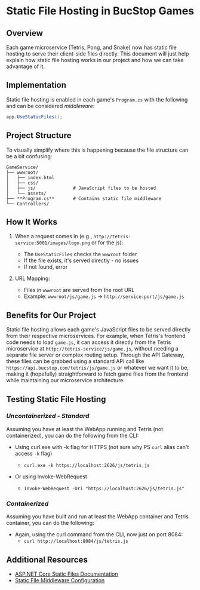  # Static File Hosting in BucStop Games

## Overview
Each game microservice (Tetris, Pong, and Snake) now has static file hosting to serve their client-side files directly. This document will just help explain how static file hosting works in our project and how we can take advantage of it.

## Implementation
Static file hosting is enabled in each game's `Program.cs` with the following and can be considered *middleware*:
```csharp
app.UseStaticFiles();
```

## Project Structure
To visually simplify where this is happening because the file structure can be a bit confusing:
```
GameService/
├── wwwroot/              
│   ├── index.html       
│   ├── css/             
│   ├── js/              # JavaScript files to be hosted
│   └── assets/          
├── **Program.cs**       # Contains static file middleware
└── Controllers/
```

## How It Works
1. When a request comes in (e.g., `http://tetris-service:5001/images/logo.png` or for the js):
   - The `UseStaticFiles` checks the `wwwroot` folder
   - If the file exists, it's served directly - no issues
   - If not found, error

2. URL Mapping:
   - Files in `wwwroot` are served from the root URL
   - Example: `wwwroot/js/game.js` → `http://service:port/js/game.js`

## Benefits for Our Project
Static file hosting allows each game's JavaScript files to be served directly from their respective microservices. For example, when Tetris's frontend code needs to load `game.js`, it can access it directly from the Tetris microservice at `http://tetris-service/js/game.js`, without needing a separate file server or complex routing setup. Through the API Gateway, these files can be grabbed using a standard API call like `https://api.bucstop.com/tetris/js/game.js` or whatever we want it to be, making it (hopefully) straightforward to fetch game files from the frontend while maintaining our microservice architecture.

## Testing Static File Hosting

### *Uncontainerized - Standard*
Assuming you have at least the WebApp running and Tetris (not containerized), you can do the following from the CLI:
- Using curl.exe with -k flag for HTTPS (not sure why PS `curl` alias can't access `-k` flag)
   - `curl.exe -k https://localhost:2626/js/tetris.js`

- Or using Invoke-WebRequest
   - `Invoke-WebRequest -Uri "https://localhost:2626/js/tetris.js"`

### *Containerized*
Assuming you have built and run at least the WebApp container and Tetris container, you can do the following:

- Again, using the curl command from the CLI, now just on port 8084:
   - `curl http://localhost:8084/js/tetris.js `



## Additional Resources
- [ASP.NET Core Static Files Documentation](https://docs.microsoft.com/en-us/aspnet/core/fundamentals/static-files)
- [Static File Middleware Configuration](https://docs.microsoft.com/en-us/aspnet/core/fundamentals/static-files#serve-files-outside-of-web-root)